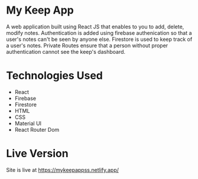 # My Keep App
A web application built using React JS that enables to you to add, delete, modify notes. Authentication is added using firebase authenication so that a user's notes can't be seen by anyone else. Firestore is used to keep track of a user's notes. Private Routes ensure that a person without proper authentication cannot see the keep's dashboard.

# Technologies Used
* React
* Firebase
* Firestore
* HTML
* CSS
* Material UI
* React Router Dom

# Live Version
Site is live at https://mykeepappss.netlify.app/
